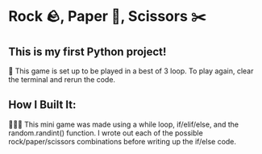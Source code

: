 # Rock 🪨, Paper 📄, Scissors ✂️

## This is my first Python project!
🔁 This game is set up to be played in a best of 3 loop.  To play again, clear the terminal and rerun the code.

## How I Built It:
👩🏻‍💻 This mini game was made using a while loop, if/elif/else, and the random.randint() function.  I wrote out each of the possible rock/paper/scissors combinations before writing up the if/else code.
